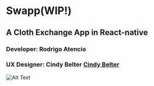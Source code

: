 # Swapp(WIP!)


## A Cloth Exchange App in React-native

### Developer: Rodrigo Atencio

### UX Designer: Cindy Belter [Cindy Belter](https://www.behance.net/gallery/105423651/Case-study-Swap-App "Cindy Belter Behance Portfolio")

![Alt Text](https://media.giphy.com/media/dCJ4bYDJv7n8hciYAw/giphy.gif)

